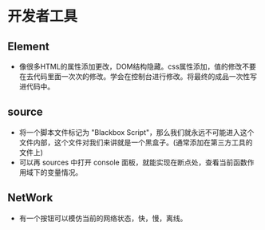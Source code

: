 # 开发者工具

## Element

* 像很多HTML的属性添加更改，DOM结构隐藏。css属性添加，值的修改不要在去代码里面一次次的修改。学会在控制台进行修改。将最终的成品一次性写进代码中。

## source

* 将一个脚本文件标记为 "Blackbox Script"，那么我们就永远不可能进入这个文件内部，这个文件对我们来讲就是一个黑盒子。(通常添加在第三方工具的文件上)
* 可以再 sources 中打开 console 面板，就能实现在断点处，查看当前函数作用域下的变量情况。

## NetWork

* 有一个按钮可以模仿当前的网络状态，快，慢，离线。
